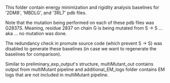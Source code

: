 This folder contain energy minimization and rigidity analysis baselines for '2DM8', 'MBDLG', and '3RL7' pdb files. 

Note that the mutation being performed on each of these pdb files was G2837S. Meaning, residue 2837 on chain G is being mutated from S -> S ... aka ... no mutation was done.

The redundancy check in promute source code (which prevent S -> S) was disabled to generate these baselines (in case we want to regenerate the baselines for comparison). 

Similar to preliminary_exp_output's structure, multiMutant_out contains output from multiMutant pipeline and additional_EM_logs folder contains EM logs that are not included in multiMutant pipeline.


